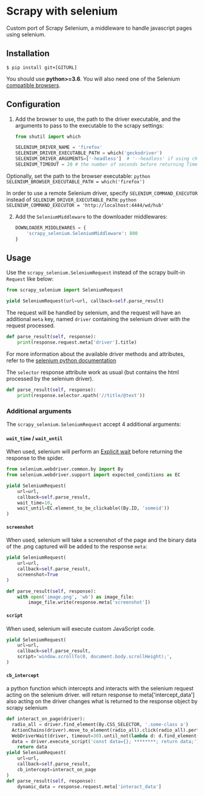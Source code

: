 # Scrapy with selenium

Custom port of Scrapy Selenium, a middleware to handle javascript pages using selenium.

## Installation
```
$ pip install git+[GITURL]
```
You should use **python>=3.6**. 
You will also need one of the Selenium [compatible browsers](http://www.seleniumhq.org/about/platforms.jsp).

## Configuration
1. Add the browser to use, the path to the driver executable, and the arguments to pass to the executable to the scrapy settings:
    ```python
    from shutil import which

    SELENIUM_DRIVER_NAME = 'firefox'
    SELENIUM_DRIVER_EXECUTABLE_PATH = which('geckodriver')
    SELENIUM_DRIVER_ARGUMENTS=['-headless']  # '--headless' if using chrome instead of firefox
    SELENIUM_TIMEOUT = 20 # the number of seconds before returning TimeoutException, will return 622 status code
    ```

Optionally, set the path to the browser executable:
    ```python
    SELENIUM_BROWSER_EXECUTABLE_PATH = which('firefox')
    ```

In order to use a remote Selenium driver, specify `SELENIUM_COMMAND_EXECUTOR` instead of `SELENIUM_DRIVER_EXECUTABLE_PATH`:
    ```python
    SELENIUM_COMMAND_EXECUTOR = 'http://localhost:4444/wd/hub'
    ```

2. Add the `SeleniumMiddleware` to the downloader middlewares:
    ```python
    DOWNLOADER_MIDDLEWARES = {
        'scrapy_selenium.SeleniumMiddleware': 800
    }
    ```
## Usage
Use the `scrapy_selenium.SeleniumRequest` instead of the scrapy built-in `Request` like below:
```python
from scrapy_selenium import SeleniumRequest

yield SeleniumRequest(url=url, callback=self.parse_result)
```
The request will be handled by selenium, and the request will have an additional `meta` key, named `driver` containing the selenium driver with the request processed.
```python
def parse_result(self, response):
    print(response.request.meta['driver'].title)
```
For more information about the available driver methods and attributes, refer to the [selenium python documentation](http://selenium-python.readthedocs.io/api.html#module-selenium.webdriver.remote.webdriver)

The `selector` response attribute work as usual (but contains the html processed by the selenium driver).
```python
def parse_result(self, response):
    print(response.selector.xpath('//title/@text'))
```

### Additional arguments
The `scrapy_selenium.SeleniumRequest` accept 4 additional arguments:

#### `wait_time` / `wait_until`

When used, selenium will perform an [Explicit wait](http://selenium-python.readthedocs.io/waits.html#explicit-waits) before returning the response to the spider.
```python
from selenium.webdriver.common.by import By
from selenium.webdriver.support import expected_conditions as EC

yield SeleniumRequest(
    url=url,
    callback=self.parse_result,
    wait_time=10,
    wait_until=EC.element_to_be_clickable((By.ID, 'someid'))
)
```

#### `screenshot`
When used, selenium will take a screenshot of the page and the binary data of the .png captured will be added to the response `meta`:
```python
yield SeleniumRequest(
    url=url,
    callback=self.parse_result,
    screenshot=True
)

def parse_result(self, response):
    with open('image.png', 'wb') as image_file:
        image_file.write(response.meta['screenshot'])
```

#### `script`
When used, selenium will execute custom JavaScript code.
```python
yield SeleniumRequest(
    url=url,
    callback=self.parse_result,
    script='window.scrollTo(0, document.body.scrollHeight);',
)
```

#### `cb_intercept`

a python function which intercepts and interacts with the selenium request acting on the selenium driver. 
will return response to meta['intercept_data']
also acting on the driver changes what is returned to the response object by scrapy selenium

```python
def interact_on_page(driver):
  radio_all = driver.find_element(By.CSS_SELECTOR, '.some-class a')
  ActionChains(driver).move_to_element(radio_all).click(radio_all).perform()
  WebDriverWait(driver, timeout=30).until_not(lambda d: d.find_element(By.CLASS_NAME, '.loading'))
  data = driver.execute_script('const data={}; ********; return data;')
	return data
yield SeleniumRequest(
    url=url,
    callback=self.parse_result,
    cb_intercept=interact_on_page
)
def parse_result(self, response):
    dynamic_data = response.request.meta['interact_data'] 
